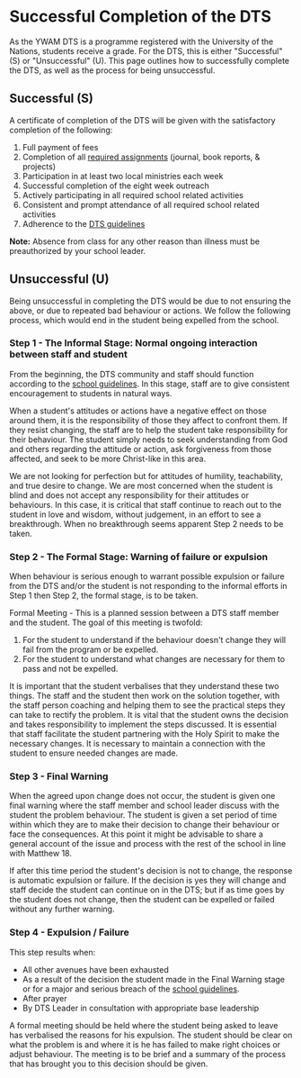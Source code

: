 ﻿---
sidebar_position: 5
---

# Successful Completion of the DTS

As the YWAM DTS is a programme registered with the University of the Nations, students receive a grade. For the DTS, this is either "Successful" (S) or "Unsuccessful" (U). This page outlines how to successfully complete the DTS, as well as the process for being unsuccessful.

## Successful (S)

A certificate of completion of the DTS will be given with the satisfactory completion of the following: 

1. Full payment of fees
2. Completion of all [required assignments](assignments.md) (journal, book reports, & projects)
3. Participation in at least two local ministries each week
4. Successful completion of the eight week outreach
5. Actively participating in all required school related activities
6. Consistent and prompt attendance of all required school related activities
7. Adherence to the [DTS guidelines](guidelines.md)

**Note:** Absence from class for any other reason than illness must be preauthorized by your school leader.

## Unsuccessful (U)

Being unsuccessful in completing the DTS would be due to not ensuring the above, or due to repeated bad behaviour or actions. We follow the following process, which would end in the student being expelled from the school.

### Step 1 - The Informal Stage: Normal ongoing interaction between staff and student

From the beginning, the DTS community and staff should function according to the [school guidelines](guidelines.md). In this stage, staff are to give consistent encouragement to students in natural ways.

When a student's attitudes or actions have a negative effect on those around them, it is the responsibility of those they affect to confront them. If they resist changing, the staff are to help the student take responsibility for their behaviour. The student simply needs to seek understanding from God and others regarding the attitude or action, ask forgiveness from those affected, and seek to be more Christ-like in this area.

We are not looking for perfection but for attitudes of humility, teachability, and true desire to change. We are most concerned when the student is blind and does not accept any responsibility for their attitudes or behaviours. In this case, it is critical that staff continue to reach out to the student in love and wisdom, without judgement, in an effort to see a breakthrough. When no breakthrough seems apparent Step 2 needs to be taken.

### Step 2 - The Formal Stage: Warning of failure or expulsion

When behaviour is serious enough to warrant possible expulsion or failure from the DTS and/or the student is not responding to the informal efforts in Step 1 then Step 2, the formal stage, is to be taken.

Formal Meeting - This is a planned session between a DTS staff member and the student. The goal of this meeting is twofold:

1. For the student to understand if the behaviour doesn't change they will fail from the program or be expelled. 
2. For the student to understand what changes are necessary for them to pass and not be expelled.

It is important that the student verbalises that they understand these two things. The staff and the student then work on the solution together, with the staff person coaching and helping them to see the practical steps they can take to rectify the problem. It is vital that the student owns the decision and takes responsibility to implement the steps discussed. It is essential that staff facilitate the student partnering with the Holy Spirit to make the necessary changes. It is necessary to maintain a connection with the student to ensure needed changes are made.

### Step 3 - Final Warning

When the agreed upon change does not occur, the student is given one final warning where the staff member and school leader discuss with the student the problem behaviour. The student is given a set period of time within which they are to make their decision to change their behaviour or face the consequences. At this point it might be advisable to share a general account of the issue and process with the rest of the school in line with Matthew 18.

If after this time period the student's decision is not to change, the response is automatic expulsion or failure. If the decision is yes they will change and staff decide the student can continue on in the DTS; but if as time goes by the student does not change, then the student can be expelled or failed without any further warning.

### Step 4 - Expulsion / Failure

This step results when:

- All other avenues have been exhausted 
- As a result of the decision the student made in the Final Warning stage or for a major and serious breach of the [school guidelines](guidelines.md). 
- After prayer 
- By DTS Leader in consultation with appropriate base leadership

A formal meeting should be held where the student being asked to leave has verbalised the reasons for his expulsion. The student should be clear on what the problem is and where it is he has failed to make right choices or adjust behaviour. The meeting is to be brief and a summary of the process that has brought you to this decision should be given.
